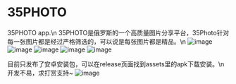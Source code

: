 # 35PHOTO

35PHOTO app.\n
35PHOTO是俄罗斯的一个高质量图片分享平台，35Photo针对每一张图片都是经过严格筛选的，可以说是每张图片都是精品。\n
![image](https://raw.githubusercontent.com/Bvin/35photo/master/screenshots/pic1.jpg)
![image](https://raw.githubusercontent.com/Bvin/35photo/master/screenshots/pic2.jpg)
![image](https://raw.githubusercontent.com/Bvin/35photo/master/screenshots/pic3.jpg)
![image](https://raw.githubusercontent.com/Bvin/35photo/master/screenshots/pic4.jpg)
![image](https://raw.githubusercontent.com/Bvin/35photo/master/screenshots/pic5.jpg)

目前只发布了安卓安装包，可以在release页面找到assets里的apk下载安装。\n
开发不易，求打赏支持~
![image](https://raw.githubusercontent.com/Bvin/35photo/master/screenshots/picpay.jpg)
